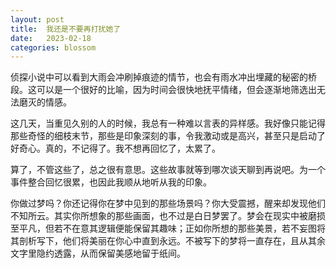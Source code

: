 ```yaml
---
layout: post
title:  我还是不要再打扰她了
date:   2023-02-18
categories: blossom
---
```


侦探小说中可以看到大雨会冲刷掉痕迹的情节，也会有雨水冲出埋藏的秘密的桥段。这可以是一个很好的比喻，因为时间会很快地抚平情绪，但会逐渐地筛选出无法磨灭的情感。

这几天，当重见久别的人的时候，我总有一种难以言表的异样感。我好像只能记得那些奇怪的细枝末节，那些是印象深刻的事，令我激动或是高兴，甚至只是启动了好奇心。真的，不记得了。我不想再回忆了，太累了。

算了，不管这些了，总之很有意思。这些故事就等到哪次谈天聊到再说吧。为一个事件整合回忆很累，也因此我顺从地听从我的印象。

你做过梦吗？你还记得你在梦中见到的那些场景吗？你大受震撼，醒来却发现他们不知所云。其实你所想象的那些画面，也不过是白日梦罢了。梦会在现实中被磨损至平凡，但若不在意其逻辑便能保留其趣味；正如你所想的那些美景，若不妄图将其剖析写下，他们将美丽在你心中直到永远。不被写下的梦将一直存在，且从其余文字里隐约透露，从而保留美感地留于纸间。
